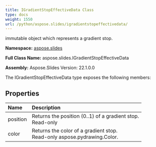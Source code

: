 ```yaml
---
title: IGradientStopEffectiveData Class
type: docs
weight: 1550
url: /python/aspose.slides/igradientstopeffectivedata/
---
```


immutable object which represents a gradient stop.

**Namespace:** [aspose.slides](/python/aspose.slides/)

**Full Class Name:** aspose.slides.IGradientStopEffectiveData

**Assembly:**  Aspose.Slides Version: 22.1.0.0

The IGradientStopEffectiveData type exposes the following members:
## **Properties**
|**Name**|**Description**|
| :- | :- |
|position|Returns the position (0..1) of a gradient stop.<br/>            Read-only|
|color|Returns the color of a gradient stop.<br/>            Read-only aspose.pydrawing.Color.|
